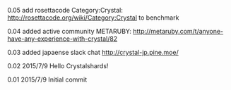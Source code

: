 0.05 add rosettacode Category:Crystal: http://rosettacode.org/wiki/Category:Crystal  to benchmark

0.04 added active community METARUBY: http://metaruby.com/t/anyone-have-any-experience-with-crystal/82

0.03 added japaense slack chat http://crystal-jp.pine.moe/

0.02 2015/7/9 Hello Crystalshards!

0.01 2015/7/9 Initial commit


